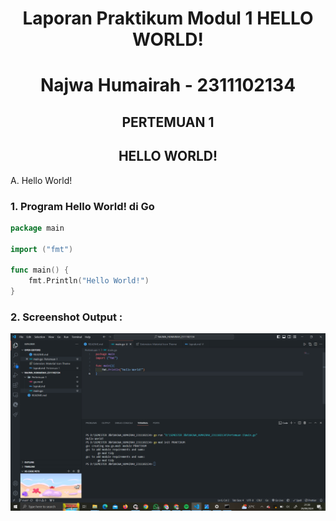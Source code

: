 # <h1 align="center">Laporan Praktikum Modul 1 HELLO WORLD!</h1>
<h1 align="center">Najwa Humairah - 2311102134</h1>

<h2 align="center">PERTEMUAN 1</h2>
<h2 align="center">HELLO WORLD!</h2>

A. Hello World!

### 1. Program Hello World! di Go

```go
package main

import ("fmt")

func main() {
    fmt.Println("Hello World!")
}

```

### 2. Screenshot Output :

![hello world!](helloworld.png)
```